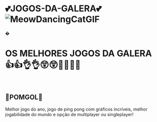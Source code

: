 # 💕JOGOS-DA-GALERA💕![MeowDancingCatGIF](https://github.com/user-attachments/assets/2a134bf8-1644-47da-8438-f7c616923c32)
�
<h1>OS MELHORES JOGOS DA GALERA<br>
👍👍👌👌😲😲💯💯🥶🥶</h1>
<br>
<h2>🏓POMGOL🏓</h2>
Melhor jogo do ano, jogo de ping pong com gráficos incríveis, melhor jogabilidade do mundo e opção de multiplayer ou singleplayer!
